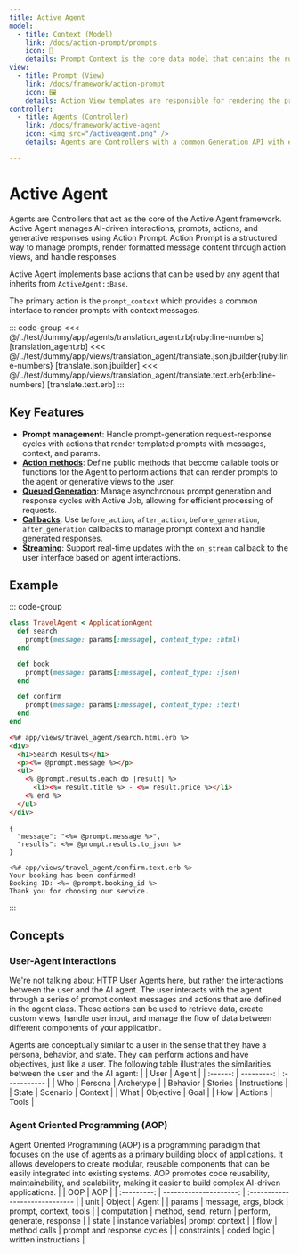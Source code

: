 ```yaml
---
title: Active Agent
model:
  - title: Context (Model)
    link: /docs/action-prompt/prompts
    icon: 📝
    details: Prompt Context is the core data model that contains the runtime context, messages, variables, and configuration for the prompt.
view:
  - title: Prompt (View)
    link: /docs/framework/action-prompt
    icon: 🖼️
    details: Action View templates are responsible for rendering the prompts to agents and UI to users.
controller:
  - title: Agents (Controller)
    link: /docs/framework/active-agent
    icon: <img src="/activeagent.png" />
    details: Agents are Controllers with a common Generation API with enhanced memory and tooling.

---
```

# Active Agent

Agents are Controllers that act as the core of the Active Agent framework. Active Agent manages AI-driven interactions, prompts, actions, and generative responses using Action Prompt. Action Prompt is a structured way to manage prompts, render formatted message content through action views, and handle responses.

Active Agent implements base actions that can be used by any agent that inherits from `ActiveAgent::Base`. 


The primary action is the `prompt_context` which provides a common interface to render prompts with context messages.

::: code-group
<<< @/../test/dummy/app/agents/translation_agent.rb{ruby:line-numbers} [translation_agent.rb]
<<< @/../test/dummy/app/views/translation_agent/translate.json.jbuilder{ruby:line-numbers} [translate.json.jbuilder]
<<< @/../test/dummy/app/views/translation_agent/translate.text.erb{erb:line-numbers} [translate.text.erb]
:::

## Key Features
- **Prompt management**: Handle prompt-generation request-response cycles with actions that render templated prompts with messages, context, and params.
- **[Action methods](/docs/action-prompt/actions)**: Define public methods that become callable tools or functions for the Agent to perform actions that can render prompts to the agent or generative views to the user.
- **[Queued Generation](/docs/active-agent/queued-generation)**: Manage asynchronous prompt generation and response cycles with Active Job, allowing for efficient processing of requests.
- **[Callbacks](/docs/active-agent/callbacks)**: Use `before_action`, `after_action`, `before_generation`, `after_generation` callbacks to manage prompt context and handle generated responses.
- **[Streaming](/docs/active-agent/callbacks#on-stream-callbacks)**: Support real-time updates with the `on_stream` callback to the user interface based on agent interactions.

## Example
::: code-group
```ruby
class TravelAgent < ApplicationAgent
  def search
    prompt(message: params[:message], content_type: :html)
  end

  def book
    prompt(message: params[:message], content_type: :json)
  end

  def confirm
    prompt(message: params[:message], content_type: :text)
  end
end
```

```html
<%# app/views/travel_agent/search.html.erb %>
<div>
  <h1>Search Results</h1>
  <p><%= @prompt.message %></p>
  <ul>
    <% @prompt.results.each do |result| %>
      <li><%= result.title %> - <%= result.price %></li>
    <% end %>
  </ul>
</div>
```

```erb [json]
{
  "message": "<%= @prompt.message %>",
  "results": <%= @prompt.results.to_json %>
}
```

```erb [text]
<%# app/views/travel_agent/confirm.text.erb %>
Your booking has been confirmed!
Booking ID: <%= @prompt.booking_id %>
Thank you for choosing our service.
```
:::

## Concepts
### User-Agent interactions
We're not talking about HTTP User Agents here, but rather the interactions between the user and the AI agent. The user interacts with the agent through a series of prompt context messages and actions that are defined in the agent class. These actions can be used to retrieve data, create custom views, handle user input, and manage the flow of data between different components of your application.

Agents are conceptually similar to a user in the sense that they have a persona, behavior, and state. They can perform actions and have objectives, just like a user. The following table illustrates the similarities between the user and the AI agent:
|          |       User |  Agent       |
| :------: | ---------: | :----------- |
| Who      |    Persona | Archetype    |
| Behavior |    Stories | Instructions |
| State    |   Scenario | Context      |
| What     |  Objective | Goal         |
| How      |    Actions | Tools        |

### Agent Oriented Programming (AOP)
Agent Oriented Programming (AOP) is a programming paradigm that focuses on the use of agents as a primary building block of applications. It allows developers to create modular, reusable components that can be easily integrated into existing systems. AOP promotes code reusability, maintainability, and scalability, making it easier to build complex AI-driven applications.
|             |                    OOP |  AOP                           |
| :---------: | ---------------------: | :----------------------------- |
| unit        |                 Object | Agent                          |
| params      |   message, args, block | prompt, context, tools         |
| computation |   method, send, return | perform, generate, response    |
| state       |      instance variables| prompt context                 |
| flow        |           method calls | prompt and response cycles     |
| constraints |            coded logic | written instructions           |
